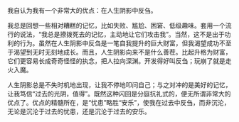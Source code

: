 我自认为我有一个非常大的优点：在人生阴影中反刍。

我总是回想一些相对糟糕的记忆，比如失败、尴尬、困窘、低级趣味。套用一个流行的说法，“我总是撩拨死去的记忆，主动地让它们攻击我”。当然，这不是出于功利的行为。虽然在人生阴影中反刍是一笔自我提升的巨大财富，但我渴望成功不至于渴望到无时无刻地成长。而且，人生阴影向来不是什么善茬。比起升格为财富，它们更容易长成奇奇怪怪的执念，把人拉向深渊。开发得好叫反刍；玩崩了就是走火入魔。

人生阴影总是不失时机地出现，让我不停地叩问自己；与之对冲的是美好的记忆，让我笃信“过去的光阴，值得”。既然这种闪回是分庭抗礼式的，便无所谓非常大的优点了。优点的精髓所在，是“忧患”略胜“安乐”，使我在过去中反刍，而非沉沦，无论是沉沦于过去的忧患，还是沉沦于过去的安乐。